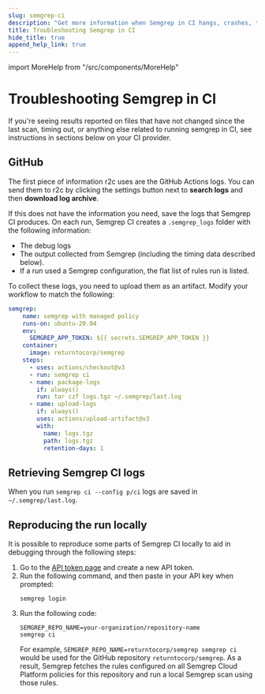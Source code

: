 ```yaml
---
slug: semgrep-ci
description: "Get more information when Semgrep in CI hangs, crashes, times out, or runs too slowly."
title: Troubleshooting Semgrep in CI
hide_title: true
append_help_link: true
---
```


import MoreHelp from "/src/components/MoreHelp"

# Troubleshooting Semgrep in CI

If you're seeing results reported on files that have not changed since the last scan,  timing out, or anything else related to running semgrep in CI, see instructions in sections below on your CI provider.

## GitHub

The first piece of information r2c uses are the GitHub Actions logs. You can send them to r2c by clicking the settings button next to **search logs** and then **download log archive**.

If this does not have the information you need, save the logs that Semgrep CI produces. On each run, Semgrep CI creates a `.semgrep_logs` folder with the following information:

- The debug logs
- The output collected from Semgrep (including the timing data described below).
- If a run used a Semgrep configuration, the flat list of rules run is listed.

To collect these logs, you need to upload them as an artifact. Modify your workflow to match the following:

```yaml
semgrep:
    name: semgrep with managed policy
    runs-on: ubuntu-20.04
    env:
      SEMGREP_APP_TOKEN: ${{ secrets.SEMGREP_APP_TOKEN }}
    container:
      image: returntocorp/semgrep
    steps:
      - uses: actions/checkout@v3
      - run: semgrep ci
      - name: package-logs
        if: always()
        run: tar czf logs.tgz ~/.semgrep/last.log
      - name: upload-logs
        if: always()
        uses: actions/upload-artifact@v3
        with:
          name: logs.tgz
          path: logs.tgz
          retention-days: 1
```

## Retrieving Semgrep CI logs

When you run `semgrep ci --config p/ci` logs are saved in `~/.semgrep/last.log`.

## Reproducing the run locally

It is possible to reproduce some parts of Semgrep CI locally to aid in debugging through the following steps:

1. Go to the [API token page](https://semgrep.dev/orgs/-/settings/tokens) and create a new API token.
2. Run the following command, and then paste in your API key when prompted:
    ```
    semgrep login
    ```
3. Run the following code: <pre class="language-bash"><code>SEMGREP_REPO_NAME=<span className="placeholder">your-organization</span>/<span className="placeholder">repository-name</span> semgrep ci</code></pre>
For example, `SEMGREP_REPO_NAME=returntocorp/semgrep semgrep ci` would be used for the GitHub repository `returntocorp/semgrep`. As a result, Semgrep fetches the rules configured on all Semgrep Cloud Platform policies for this repository and run a local Semgrep scan using those rules.

<MoreHelp />